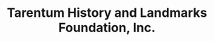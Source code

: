 ---
layout: repo
title: "Tarentum History and Landmarks Foundation, Inc."
id: 15351
permalink: repos/15351/
---